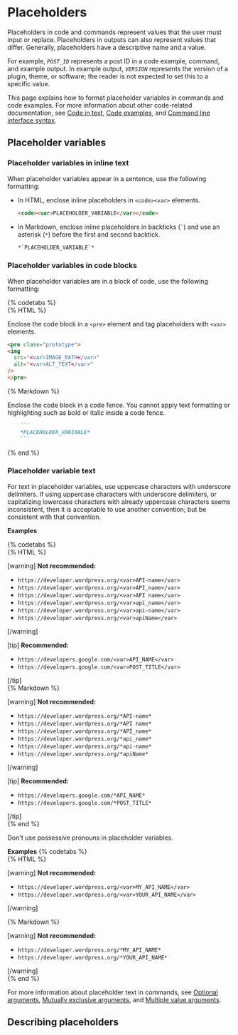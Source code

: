 # Placeholders

Placeholders in code and commands represent values that the user must input or replace. Placeholders in outputs can also represent values that differ. Generally, placeholders have a descriptive name and a value.

For example, *`POST_ID`* represents a post ID in a code example, command, and example output. In example output, *`VERSION`* represents the version of a plugin, theme, or software; the reader is not expected to set this to a specific value.

This page explains how to format placeholder variables in commands and code examples. For more information about other code-related documentation, see [Code in text](), [Code examples](), and [Command line interface syntax]().

## Placeholder variables

### Placeholder variables in inline text

When placeholder variables appear in a sentence, use the following formatting:
- In HTML, enclose inline placeholders in `<code><var>` elements.
  ```html
  <code><var>PLACEHOLDER_VARIABLE</var></code>
  ```
- In Markdown, enclose inline placeholders in backticks (``` ` ```) and use an asterisk (`*`) before the first and second backtick.
  ```markdown
  *`PLACEHOLDER_VARIABLE`*
  ```

### Placeholder variables in code blocks

When placeholder variables are in a block of code, use the following formatting:

{% codetabs %}  
{% HTML %}  

Enclose the code block in a `<pre>` element and tag placeholders with `<var>` elements.
```html
<pre class="prototype">
<img
  src="<var>IMAGE_PATH</var>"
  alt="<var>ALT_TEXT</var>"
/>
</pre>
```  
{% Markdown %}  

Enclose the code block in a code fence. You cannot apply text formatting or highlighting such as bold or italic inside a code fence.
```markdown
    ```
    *PLACEHOLDER_VARIABLE*
    ```
```  
{% end %}

### Placeholder variable text

For text in placeholder variables, use uppercase characters with underscore delimiters. If using uppercase characters with underscore delimiters, or capitalizing lowercase characters with already uppercase characters seems inconsistent, then it is acceptable to use another convention; but be consistent with that convention.

**Examples**  

{% codetabs %}  
{% HTML %}  

[warning] **Not recommended:**  
- `https://developer.wordpress.org/<var>API-name</var>`
- `https://developer.wordpress.org/<var>API_name</var>`
- `https://developer.wordpress.org/<var>API name</var>`
- `https://developer.wordpress.org/<var>api_name</var>`
- `https://developer.wordpress.org/<var>api-name</var>`
- `https://developer.wordpress.org/<var>apiName</var>`  

[/warning]  

[tip] **Recommended:**  
- `https://developers.google.com/<var>API_NAME</var>`
- `https://developers.google.com/<var>POST_TITLE</var>`

[/tip]  
{% Markdown %}  

[warning] **Not recommended:**  
- `https://developer.wordpress.org/*API-name*`
- `https://developer.wordpress.org/*API name*`
- `https://developer.wordpress.org/*API_name*`
- `https://developer.wordpress.org/*api_name*`
- `https://developer.wordpress.org/*api-name*`
- `https://developer.wordpress.org/*apiName*`  

[/warning]  

[tip] **Recommended:**  
- `https://developers.google.com/*API_NAME*`
- `https://developers.google.com/*POST_TITLE*`

[/tip]  
{% end %}

Don't use possessive pronouns in placeholder variables.

**Examples**
{% codetabs %}  
{% HTML %}  

[warning] **Not recommended:**  
- `https://developer.wordpress.org/<var>MY_API_NAME</var>`
- `https://developer.wordpress.org/<var>YOUR_API_NAME</var>`  

[/warning]  

{% Markdown %}  

[warning] **Not recommended:**  
- `https://developer.wordpress.org/*MY_API_NAME*`
- `https://developer.wordpress.org/*YOUR_API_NAME*`  

[/warning]  
{% end %}

For more information about placeholder text in commands, see [Optional arguments](), [Mutually exclusive arguments](), and [Multiple value arguments]().

## Describing placeholders
